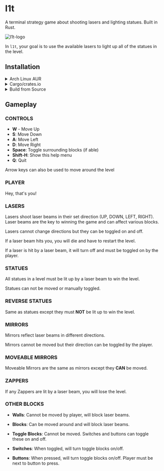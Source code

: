 # l1t

A terminal strategy game about shooting lasers and lighting statues. Built in Rust.

![l1t-logo](https://user-images.githubusercontent.com/45835678/194675329-027fd0d9-e1ee-4149-980b-e2fc7099206e.png)

In `l1t`, your goal is to use the available lasers to light up all of the
statues in the level.

## Installation

<details>
<br />
<summary>
Arch Linux AUR
</summary>

`l1t` is available on the AUR under `l1t-bin`.

Using the AUR helper `yay`:

```bash
yay -S l1t-bin
```

</details>

<details>
<br />
<summary>
Cargo/crates.io
</summary>

`l1t` can be installed from [crates.io](https://crates.io) using `cargo`:

```bash
cargo install l1t
```

</details>

<details>
<br />
<summary>
Build from Source
</summary>

To build `l1t` from the source code, make sure you have [cargo](https://crates.io/) from
the [Rust](https://www.rust-lang.org/) toolchain.

Once it's installed, you can use these steps:

```bash
git clone https://github.com/alex-laycalvert/l1t
cd l1t
cargo build

# Optionally, run directly with cargo
cargo run -- # your options here...
```

The `l1t` executable will then be available under `target/release/l1t`

</details>

## Gameplay

### CONTROLS

-   **W** - Move Up
-   **S**: Move Down
-   **A**: Move Left
-   **D**: Move Right
-   **Space**: Toggle surrounding blocks (if able)
-   **Shift-H**: Show this help menu
-   **Q**: Quit

Arrow keys can also be used to move around the level

### PLAYER

Hey, that's you!

### LASERS

Lasers shoot laser beams in their set direction (UP, DOWN, LEFT, RIGHT).
Laser beams are the key to winning the game and can affect various blocks.

Lasers cannot change directions but they can be toggled on and off.

If a laser beam hits you, you will die and have to restart the level.

If a laser is hit by a laser beam, it will turn off and must be toggled on by the player.

### STATUES

All statues in a level must be lit up by a laser beam to win the level.

Statues can not be moved or manually toggled.

### REVERSE STATUES

Same as statues except they must **NOT** be lit up to win the level.

### MIRRORS

Mirrors reflect laser beams in different directions.

Mirrors cannot be moved but their direction can be toggled by the player.

### MOVEABLE MIRRORS

Moveable Mirrors are the same as mirrors except they **CAN** be moved.

### ZAPPERS

If any Zappers are lit by a laser beam, you will lose the level.

### OTHER BLOCKS

-   **Walls**: Cannot be moved by player, will block laser beams.

-   **Blocks**: Can be moved around and will block laser beams.

-   **Toggle Blocks**: Cannot be moved. Switches and buttons can toggle these
    on and off.

-   **Switches**: When toggled, will turn toggle blocks on/off.

-   **Buttons**: When pressed, will turn toggle blocks on/off. Player must be
    next to button to press.

